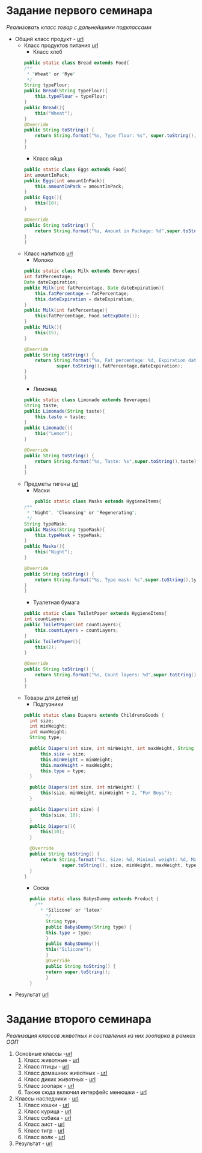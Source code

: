 # Задание первого семинара
*Реализовать класс товар с дальнейшими подклассами*
* Общий класс продукт - [url](Seminar1/Product.java)
    * Класс продуктов питания [url](Seminar1/Food.java)
        * Класс хлеб 
        ```Java
        public static class Bread extends Food{
        /**
         * "Wheat" or "Rye"
         */
        String typeFlour;
        public Bread(String typeFlour){
            this.typeFlour = typeFlour;
        }
        public Bread(){
            this("Wheat");
        }
        @Override
        public String toString() {
            return String.format("%s, Type flour: %s", super.toString(),typeFlour);
        }
        }
        ```
        * Класс яйца 
        ```java
        public static class Eggs extends Food{
        int amountInPack;
        public Eggs(int amountInPack){
            this.amountInPack = amountInPack;
        }
        public Eggs(){
            this(10);
        }

        @Override
        public String toString() {
            return String.format("%s, Amount in Package: %d",super.toString(),amountInPack);
        }
        }
        ```
    * Класс напитков [url](Seminar1/Beverages.java)
        * Молоко
        ```java
        public static class Milk extends Beverages{
        int fatPercentage;
        Date dateExpiration;
        public Milk(int fatPercentage, Date dateExpiration){
            this.fatPercentage = fatPercentage;
            this.dateExpiration = dateExpiration;
        }
        public Milk(int fatPercentage){
            this(fatPercentage, Food.setExpDate());
        }
        public Milk(){
            this(15);
        }

        @Override
        public String toString() {
            return String.format("%s, Fat percentage: %d, Expiration date: %tD",
                    super.toString(),fatPercentage,dateExpiration);
        }
        }
        ```
        * Лимонад 
        ```java
        public static class Limonade extends Beverages{
        String taste;
        public Limonade(String taste){
            this.taste = taste;
        }
        public Limonade(){
            this("Lemon");
        }

        @Override
        public String toString() {
            return String.format("%s, Taste: %s",super.toString(),taste);
        }
        }
        ```
    * Предметы гигены [url](Seminar1/HygieneItems.java)
        * Маски
        ```java
            public static class Masks extends HygieneItems{
        /**
         * "Night", "Cleansing" or "Regenerating";
         */
        String typeMask;
        public Masks(String typeMask){
            this.typeMask = typeMask;
        }
        public Masks(){
            this("Night");
        }

        @Override
        public String toString() {
            return String.format("%s, Type mask: %s",super.toString(),typeMask);
        }
        }
        ```
        * Туалетная бумага 
        ```java
        public static class ToiletPaper extends HygieneItems{
        int countLayers;
        public ToiletPaper(int countLayers){
            this.countLayers = countLayers;
        }
        public ToiletPaper(){
            this(2);
        }

        @Override
        public String toString() {
            return String.format("%s, Count layers: %d",super.toString(),countLayers);
        }
        }
        ```
    * Товары для детей [url](Seminar1/ChildrensGoods.java)
      * Подгузники
      ```java
      public static class Diapers extends ChildrensGoods {
        int size;
        int minWeight;
        int maxWeight;
        String type;

        public Diapers(int size, int minWeight, int maxWeight, String type) {
            this.size = size;
            this.minWeight = minWeight;
            this.maxWeight = maxWeight;
            this.type = type;
        }

        public Diapers(int size, int minWeight) {
            this(size, minWeight, minWeight + 2, "For Boys");
        }

        public Diapers(int size) {
            this(size, 10);
        }
        public Diapers(){
            this(10);
        }

        @Override
        public String toString() {
            return String.format("%s, Size: %d, Minimal weight: %d, Maximum weight: %d, Type: %s",
                    super.toString(), size, minWeight, maxWeight, type);
        }
      }
      ```
      * Соска
      ```java
        public static class BabysDummy extends Product {
          /**
            * "Silicone" or "latex"
              */
              String type;
              public BabysDummy(String type) {
              this.type = type;
              }
              public BabysDummy(){
              this("Silicone");
              }
              @Override
              public String toString() {
              return super.toString();
              }
        }
      ```
* Результат [url](Seminar1/Programm.java)
# Задание второго семинара
*Реализация классов животных и составления из них зоопарка в рамках ООП*
1. Основные классы -[url](Seminar2/GeneralClass)
   1. Класс животные - [url](Seminar2/GeneralClass/Animal.java)
   2. Класс птицы - [url](Seminar2/GeneralClass/Bird.java)
   3. Класс домашних животных - [url](Seminar2/GeneralClass/Pet.java)
   4. Класс диких животных - [url](Seminar2/GeneralClass/WildAnimal.java)
   5. Класс зоопарк - [url](Seminar2/GeneralClass/Zoo.java)
   6. Также сюда включил интерфейс менюшки - [url](Seminar2/GeneralClass/ConsoleMenu.java) 
2. Классы наследники - [url](Seminar2/DescendantClasses)
   1. Класс кошки - [url](Seminar2/DescendantClasses/Cat.java)
   2. Класс курица - [url](Seminar2/DescendantClasses/Chicken.java)
   3. Класс собака - [url](Seminar2/DescendantClasses/Dog.java)
   4. Класс аист - [url](Seminar2/DescendantClasses/Stork.java)
   5. Класс тигр - [url](Seminar2/DescendantClasses/Tiger.java)
   6. Класс волк - [url](Seminar2/DescendantClasses/Wolf.java)
3. Результат - [url](Seminar2/Programm.java)